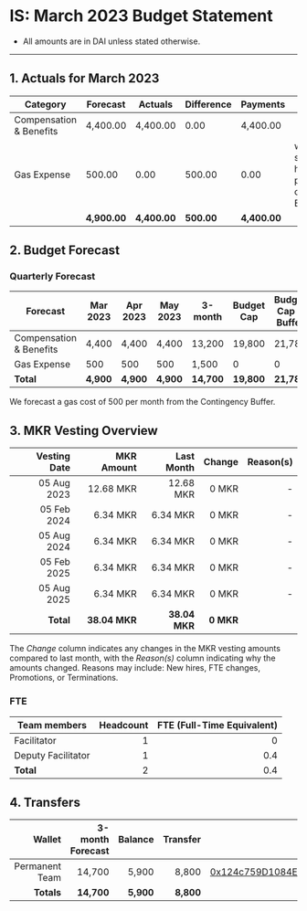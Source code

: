 # IS: March 2023 Budget Statement

* All amounts are in DAI unless stated otherwise.

---

## 1. Actuals for March 2023

|Category               |Forecast|Actuals |Difference|Payments|Why|
|-----------------------|--------|--------|----------|--------|---|
|Compensation & Benefits|4,400.00|4,400.00|0.00      |4,400.00|   |
|Gas Expense            |500.00  |0.00    |500.00    |0.00    | wallet still has plenty of ETH |
|                       |**4,900.00**|**4,400.00**|**500.00**    |**4,400.00**|   |

## 2. Budget Forecast

### Quarterly Forecast

|Forecast               |Mar 2023|Apr 2023|May 2023|3-month|Budget Cap|Budget Cap + Buffer|
|-----------------------|--------|--------|--------|-------|----------|-------------------|
|Compensation & Benefits|4,400   |4,400   |4,400   |13,200 |19,800    |21,780             |
|Gas Expense            |500     |500     |500     |1,500  |0         |0                  |
|**Total**                  |**4,900**   |**4,900**   |**4,900**   |**14,700** |**19,800**    |**21,780**             |

We forecast a gas cost of 500 per month from the Contingency Buffer.

## 3. MKR Vesting Overview

|  Vesting Date  |       MKR Amount | Last Month |        Change |      Reason(s) |
|---------------:|-----------------:|-----------:|--------------:|---------------:|
|  05 Aug 2023 	   | 12.68 MKR   |      12.68 MKR |   0 MKR |      - |
|  05 Feb 2024 	   | 6.34 MKR    |      6.34 MKR |    0 MKR  |      - |
|  05 Aug 2024 	   | 6.34 MKR    |      6.34 MKR |   0 MKR  |      - |
|  05 Feb 2025 	   | 6.34 MKR    |      6.34 MKR |   0 MKR  |      - |
|  05 Aug 2025 	   | 6.34 MKR    |      6.34 MKR |   0 MKR  |      - |
|  **Total**       | **38.04 MKR**  |**38.04 MKR**| **0 MKR** |           |

The *Change* column indicates any changes in the MKR vesting amounts compared to last month, with the *Reason(s)* column indicating why the amounts changed. Reasons may include: New hires, FTE changes, Promotions, or Terminations.

### FTE

| Team members              |Headcount|FTE (Full-Time Equivalent)|
|---------------------------|--------:|-------------------------:|
| Facilitator               |1        |0                         |
| Deputy Facilitator        |1        |0.4                       |
| **Total**                 |2        |0.4                       |

## 4. Transfers

|  Wallet | 3-month Forecast    | Balance |      Transfer |                Multi-sig Address |
|--------:|---------------------:|-------:|--------------:|---------------------------------:|
| Permanent Team |  14,700    | 5,900      | 8,800 | [0x124c759D1084E67B19a206ab85c4527Fab26c342](https://gnosis-safe.io/app/#/safes/0x124c759D1084E67B19a206ab85c4527Fab26c342) |
| **Totals**     | **14,700** | **5,900**  | **8,800** | |
